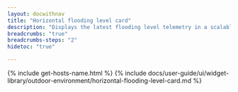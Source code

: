 ```yaml
---
layout: docwithnav
title: "Horizontal flooding level card"
description: "Displays the latest flooding level telemetry in a scalable horizontal layout."
breadcrumbs: "true"
breadcrumbs-steps: "2"
hidetoc: "true"

---
```

{% include get-hosts-name.html %}
{% include docs/user-guide/ui/widget-library/outdoor-environment/horizontal-flooding-level-card.md %}

